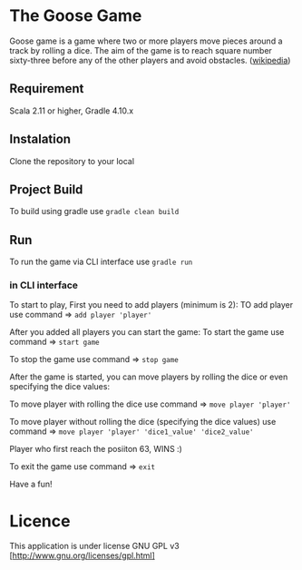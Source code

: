 # The Goose Game
Goose game is a game where two or more players move pieces around a track by rolling a dice. The aim of the game is to reach square number sixty-three before any of the other players and avoid obstacles. ([wikipedia](https://en.wikipedia.org/wiki/Game_of_the_Goose))

## Requirement ##
Scala 2.11 or higher, Gradle 4.10.x


## Instalation ##
Clone the repository to your local

## Project Build ##
To build using gradle use `gradle clean build`



## Run ##
To run the game via CLI interface use `gradle run`

### in CLI interface ###

To start to play, First you need to add players (minimum is 2):
TO add player use command =>  `add player 'player'` 

After you added all players you can start the game:
To start the game use command =>  `start game`

To stop the game use command =>  `stop game`
 
After the game is started, you can move players by rolling the dice or even specifying the dice values:

To move player with rolling the dice use command => `move player 'player'`

To move player without rolling the dice (specifying the dice values) use command => `move player 'player' 'dice1_value' 'dice2_value'`
   
Player who first reach the posiiton 63, WINS :)

To exit the game use command => `exit`

Have a fun!

# Licence #
This application is under license GNU GPL v3 [http://www.gnu.org/licenses/gpl.html]

